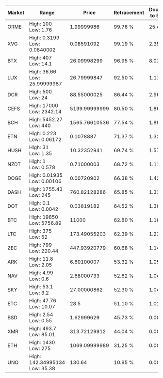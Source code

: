 | Market | Range | Price| Retracement | Doubles to 50% |
| --- | --- | --- | --- | --- |
| ORME | High: 100<br />Low: 1.76 | 1.99999986 | 99.76 % | 25.44 |
| XVG | High: 0.3199<br />Low: 0.0840002 | 0.08591092 | 99.19 % | 2.35 |
| BTX | High: 407<br />Low: 14.1 | 26.09998299 | 96.95 % | 8.07 |
| LUX | High: 36.66<br />Low: 25.99999987 | 26.79999847 | 92.50 % | 1.17 |
| DCR | High: 500<br />Low: 24 | 88.55000025 | 86.44 % | 2.96 |
| CEFS | High: 17000<br />Low: 2342.14 | 5199.99999999 | 80.50 % | 1.86 |
| BCH | High: 5452.27<br />Low: 440 | 1565.76610536 | 77.54 % | 1.88 |
| ETN | High: 0.223<br />Low: 0.06172 | 0.1078887 | 71.37 % | 1.32 |
| HUSH | High: 31<br />Low: 1.35 | 10.32352941 | 69.74 % | 1.57 |
| NZDT | High: 1<br />Low: 0.578 | 0.71000003 | 68.72 % | 1.11 |
| DOGE | High: 0.01935<br />Low: 0.00106 | 0.00720902 | 66.38 % | 1.42 |
| DASH | High: 1755.43<br />Low: 245 | 760.82128286 | 65.85 % | 1.31 |
| DOT | High: 0.1<br />Low: 0.0042 | 0.03819182 | 64.52 % | 1.36 |
| BTC | High: 19850<br />Low: 5756.89 | 11000 | 62.80 % | 1.16 |
| LTC | High: 375<br />Low: 52 | 173.49055203 | 62.39 % | 1.23 |
| ZEC | High: 799<br />Low: 220.44 | 447.93920779 | 60.68 % | 1.14 |
| ARK | High: 11.8<br />Low: 2.05 | 6.60100007 | 53.32 % | 1.05 |
| NAV | High: 4.99<br />Low: 0.6 | 2.68000733 | 52.62 % | 1.04 |
| SKY | High: 53.1<br />Low: 3.2 | 27.00000862 | 52.30 % | 1.04 |
| ETC | High: 47.76<br />Low: 10.07 | 28.5 | 51.10 % | 1.01 |
| BSD | High: 2.54<br />Low: 0.55 | 1.62999629 | 45.73 % | 0.00 |
| XMR | High: 493.7<br />Low: 85.01 | 313.72129912 | 44.04 % | 0.00 |
| ETH | High: 1430<br />Low: 275 | 1069.09999989 | 31.25 % | 0.00 |
| UNO | High: 142.34995134<br />Low: 35.38 | 130.64 | 10.95 % | 0.00 |
